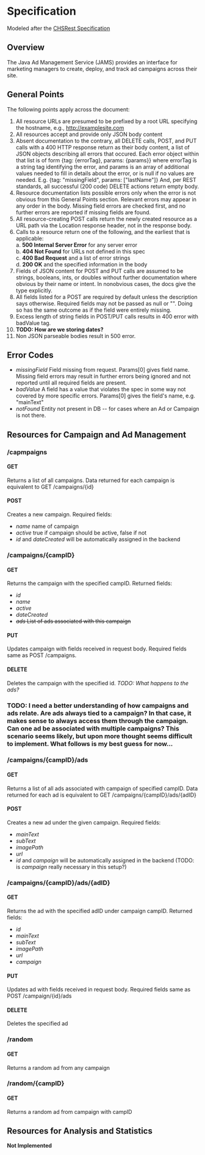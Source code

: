 # Specification
Modeled after the [CHSRest Specification](http://ec2-34-221-236-150.us-west-2.compute.amazonaws.com//WebDev/Modules/02HTTPandREST/2CHSREST/CHSREST.html)

## Overview
The Java Ad Management Service (JAMS) provides an interface for marketing managers to create, deploy, and track ad campaigns across their site. 

## General Points
The following points apply across the document:
1. All resource URLs are presumed to be prefixed by a root URL specifying the hostname, e.g., http://examplesite.com
2. All resources accept and provide only JSON body content
3. Absent documentation to the contrary, all DELETE calls, POST, and PUT calls with a 400 HTTP response return as their body content, a list of JSON objects describing all errors that occured. Each error object within that list is of form {tag: {errorTag}, params: {params}} where errorTag is a string tag identifying the error, and params is an array of additional values needed to fill in details about the error, or is null if no values are needed. E.g. {tag: "missingField", params: ["lastName"]} And, per REST standards, all successful (200 code) DELETE actions return empty body.
4. Resource documentation lists possible errors only when the error is not obvious from this General Points section. Relevant errors may appear in any order in the body. Missing field errors are checked first, and no further errors are reported if missing fields are found.
5. All resource-creating POST calls return the newly created resource as a URL path via the Location response header, not in the response body.
6. Calls to a resource return one of the following, and the earliest that is applicable:    
    a. **500 Internal Server Error** for any server error    
    b. **404 Not Found** for URLs not defined in this spec    
    c. **400 Bad Request** and a list of error strings    
    d. **200 OK** and the specified information in the body    
7. Fields of JSON content for POST and PUT calls are assumed to be strings, booleans, ints, or doubles without further documentation where obvious by their name or intent. In nonobvious cases, the docs give the type explicitly.
8. All fields listed for a POST are required by default unless the description says otherwise. Required fields may not be passed as null or "". Doing so has the same outcome as if the field were entirely missing.
9. Excess length of string fields in POST/PUT calls results in 400 error with badValue tag.
10. **TODO: How are we storing dates?**
11. Non JSON parseable bodies result in 500 error.

## Error Codes
- *missingField* Field missing from request. Params[0] gives field name. Missing field errors may result in further errors being ignored and not reported until all required fields are present.
- *badValue* A field has a value that violates the spec in some way not covered by more specific errors. Params[0] gives the field's name, e.g. "mainText"
- *notFound* Entity not present in DB -- for cases where an Ad or Campaign is not there.

## Resources for Campaign and Ad Management

### /capmpaigns
#### GET
Returns a list of all campaigns. Data returned for each campaign is equivalent to GET /campaigns/{id}
#### POST
Creates a new campaign. Required fields:
- *name* name of campaign
- *active* true if campaign should be active, false if not
- *id* and *dateCreated* will be automatically assigned in the backend

### /campaigns/{campID}
#### GET
Returns the campaign with the specified campID. Returned fields:
- *id*
- *name*
- *active*
- *dateCreated*
- ~~*ads* List of ads associated with this campaign~~
#### PUT
Updates campaign with fields received in request body. Required fields same as POST /campaigns.
#### DELETE
Deletes the campaign with the specified id. 
*TODO: What happens to the ads?*

### TODO: I need a better understanding of how campaigns and ads relate. Are ads always tied to a campaign? In that case, it makes sense to always access them through the campaign. Can one ad be associated with multiple campaigns? This scenario seems likely, but upon more thought seems difficult to implement. What follows is my best guess for now...
### /campaigns/{campID}/ads
#### GET
Returns a list of all ads associated with campaign of specified campID. Data returned for each ad is equivalent to GET /campaigns/{campID}/ads/{adID}
#### POST
Creates a new ad under the given campaign. Required fields:
- *mainText*
- *subText*
- *imagePath*
- *url*
- *id* and *campaign* will be automatically assigned in the backend (TODO: is *campaign* really necessary in this setup?)

### /campaigns/{campID}/ads/{adID}
#### GET
Returns the ad with the specified adID under campaign campID. Returned fields:
- *id*
- *mainText*
- *subText*
- *imagePath*
- *url*
- *campaign*
#### PUT
Updates ad with fields received in request body. Required fields same as POST /campaign/{id}/ads
#### DELETE
Deletes the specified ad

### /random
#### GET
Returns a random ad from any campaign
### /random/{campID}
#### GET
Returns a random ad from campaign with campID

## Resources for Analysis and Statistics
**Not Implemented**
